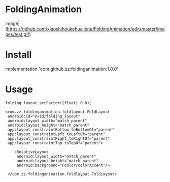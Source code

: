 # FoldingAnimation

image](https://github.com/xiaoshihoukehuailene/FoldingAnimation/edit/master/images/test.gif)

# Install
implementation 'com.github.zz:foldinganimation:1.0.0'

# Usage

```
folding_loyout.setFactor((float) 0.8);
```

```
<com.zz.foldinganimation.foldlayout.FoldLayout
 android:id="@+id/folding_loyout"
 android:layout_width="match_parent"
 android:layout_height="match_parent"
 app:layout_constraintBottom_toBottomOf="parent"
 app:layout_constraintLeft_toLeftOf="parent"
 app:layout_constraintRight_toRightOf="parent"
 app:layout_constraintTop_toTopOf="parent">
 
    <RelativeLayout
     android:layout_width="match_parent"
     android:layout_height="match_parent"
     android:background="@color/colorAccent"/>
     
 </com.zz.foldinganimation.foldlayout.FoldLayout>

```
